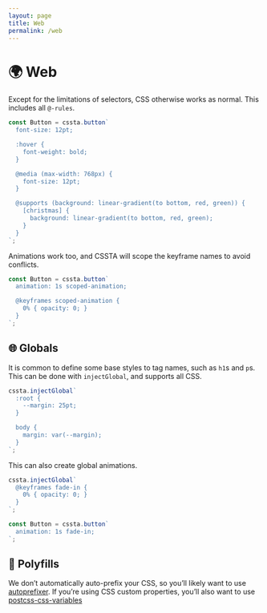 ```yaml
---
layout: page
title: Web
permalink: /web
---
```


# 🌍 Web

Except for the limitations of selectors, CSS otherwise works as normal. This  includes all `@-rules`.

```jsx
const Button = cssta.button`
  font-size: 12pt;

  :hover {
    font-weight: bold;
  }

  @media (max-width: 768px) {
    font-size: 12pt;
  }

  @supports (background: linear-gradient(to bottom, red, green)) {
    [christmas] {
      background: linear-gradient(to bottom, red, green);
    }
  }
`;
```

Animations work too, and CSSTA will scope the keyframe names to avoid conflicts.

```jsx
const Button = cssta.button`
  animation: 1s scoped-animation;

  @keyframes scoped-animation {
    0% { opacity: 0; }
  }
`;
```

## 🌐 Globals

It is common to define some base styles to tag names, such as `h1`s and `p`s. This can be done with `injectGlobal`, and supports all CSS.

```jsx
cssta.injectGlobal`
  :root {
    --margin: 25pt;
  }

  body {
    margin: var(--margin);
  }
`;
```

This can also create global animations.

```jsx
cssta.injectGlobal`
  @keyframes fade-in {
    0% { opacity: 0; }
  }
`;

const Button = cssta.button`
  animation: 1s fade-in;
`;
```

## 📝 Polyfills

We don’t automatically auto-prefix your CSS, so you’ll likely want to use [autoprefixer](https://github.com/postcss/autoprefixer). If you’re using CSS custom properties, you’ll also want to use [postcss-css-variables](https://github.com/MadLittleMods/postcss-css-variables)
